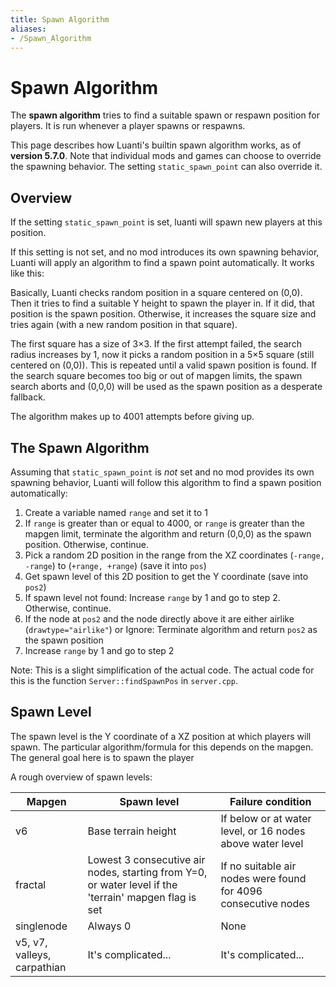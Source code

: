 ```yaml
---
title: Spawn Algorithm
aliases:
- /Spawn_Algorithm
---
```


# Spawn Algorithm
The **spawn algorithm** tries to find a suitable spawn or respawn position for players. It is run whenever a player spawns or respawns.

This page describes how Luanti's builtin spawn algorithm works, as of **version 5.7.0**. Note that individual mods and games can choose to override the spawning behavior. The setting `static_spawn_point` can also override it.

## Overview
If the setting `static_spawn_point` is set, luanti will spawn new players at this position.

If this setting is not set, and no mod introduces its own spawning behavior, Luanti will apply an algorithm to find a spawn point automatically. It works like this:

Basically, Luanti checks random position in a square centered on (0,0). Then it tries to find a suitable Y height to spawn the player in. If it did, that position is the spawn position. Otherwise, it increases the square size and tries again (with a new random position in that square).

The first square has a size of 3×3. If the first attempt failed, the search radius increases by 1, now it picks a random position in a 5×5 square (still centered on (0,0)). This is repeated until a valid spawn position is found. If the search square becomes too big or out of mapgen limits, the spawn search aborts and (0,0,0) will be used as the spawn position as a desperate fallback.

The algorithm makes up to 4001 attempts before giving up.

## The Spawn Algorithm
Assuming that `static_spawn_point` is *not* set and no mod provides its own spawning behavior, Luanti will follow this algorithm to find a spawn position automatically:

1. Create a variable named `range` and set it to 1
2. If `range` is greater than or equal to 4000, or `range` is greater than the mapgen limit, terminate the algorithm and return (0,0,0) as the spawn position. Otherwise, continue.
3. Pick a random 2D position in the range from the XZ coordinates (`-range, -range`) to (`+range, +range`) (save it into `pos`)
4. Get spawn level of this 2D position to get the Y coordinate (save into `pos2`)
5. If spawn level not found: Increase `range` by 1 and go to step 2. Otherwise, continue.
6. If the node at `pos2` and the node directly above it are either airlike (`drawtype="airlike"`) or Ignore: Terminate algorithm and return `pos2` as the spawn position
7. Increase `range` by 1 and go to step 2

Note: This is a slight simplification of the actual code. The actual code for this is the function `Server::findSpawnPos` in `server.cpp`.

## Spawn Level
The spawn level is the Y coordinate of a XZ position at which players will spawn. The particular algorithm/formula for this depends on the mapgen. The general goal here is to spawn the player

A rough overview of spawn levels:

| Mapgen                      | Spawn level                                                                                           | Failure condition                                              |
|-----------------------------|-------------------------------------------------------------------------------------------------------|----------------------------------------------------------------|
| v6                          | Base terrain height                                                                                   | If below or at water level, or 16 nodes above water level      |
| fractal                     | Lowest 3 consecutive air nodes, starting from Y=0, or water level if the 'terrain' mapgen flag is set | If no suitable air nodes were found for 4096 consecutive nodes |
| singlenode                  | Always 0                                                                                              | None                                                           |
| v5, v7, valleys, carpathian | It's complicated...                                                                                   | It's complicated...                                            |
